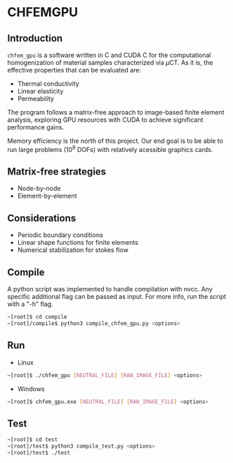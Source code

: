 # CHFEMGPU

[license-image]: https://img.shields.io/badge/license-MIT-green.svg?style=flat
[license]: https://gitlab.com/cortezpedro/chfemgpu/-/blob/master/LICENSE

## Introduction

`chfem_gpu` is a software written in C and CUDA C for the computational homogenization of material samples characterized via $\mu$CT. As it is, the effective properties that can be evaluated are:

+ Thermal conductivity
+ Linear elasticity
+ Permeability

The program follows a matrix-free approach to image-based finite element analysis, exploring GPU resources with CUDA to achieve significant performance gains.

Memory efficiency is the north of this project. Our end goal is to be able to run large problems ($10^9$ DOFs) with relatively acessible graphics cards.

## Matrix-free strategies

+ Node-by-node
+ Element-by-element

## Considerations

+ Periodic boundary conditions
+ Linear shape functions for finite elements
+ Numerical stabilization for stokes flow

## Compile

A python script was implemented to handle compilation with nvcc. Any specific additional flag can be passed as input. For more info, run the script with a "-h" flag. 

```bash
~[root]$ cd compile
~[root]/compile$ python3 compile_chfem_gpu.py <options>
```

## Run

+ Linux

```bash
~[root]$ ./chfem_gpu [NEUTRAL_FILE] [RAW_IMAGE_FILE] <options>
```

+ Windows

```bash
~[root]$ chfem_gpu.exe [NEUTRAL_FILE] [RAW_IMAGE_FILE] <options>
```

## Test

```bash
~[root]$ cd test
~[root]/test$ python3 compile_test.py <options>
~[root]/test$ ./test
```
